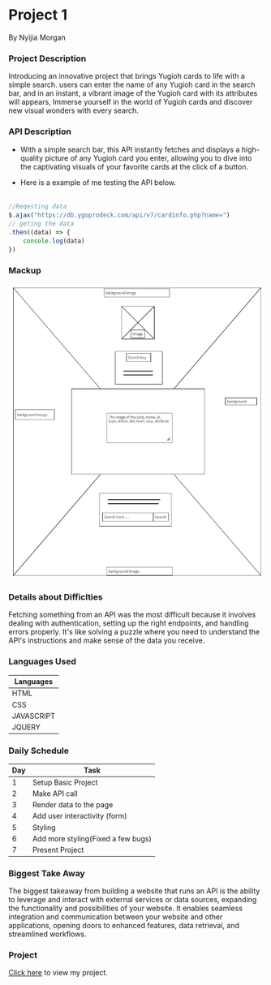 # Project 1
By Nyijia Morgan

### Project Description

Introducing an innovative project that brings Yugioh cards to life with a simple search. users can enter the name of any Yugioh card in the search bar, and in an instant, a vibrant image of the Yugioh card with its attributes will appears, Immerse yourself in the world of Yugioh cards and discover new visual wonders with every search.



### API Description 

- With a simple search bar, this API instantly fetches and displays a  high-quality picture of any Yugioh card you enter, allowing you to dive into the captivating visuals of your favorite cards at the click of a button.

- Here is a example of me testing the API below.
```js 

//Reqesting data
$.ajax("https://db.ygoprodeck.com/api/v7/cardinfo.php?name=")
// geting the data
.then((data) => {
    console.log(data)
})

```

### Mackup

![Mockup Image](./img/Screenshot%202023-06-02%20162955.png)



### Details about Difficlties

Fetching something from an API was the most difficult because it involves dealing with authentication, setting up the right endpoints, and handling errors properly. It's like solving a puzzle where you need to understand the API's instructions and make sense of the data you receive.


### Languages Used

| Languages |
|-----------|
| HTML |
| CSS |
| JAVASCRIPT |
| JQUERY |




### Daily Schedule

| Day | Task |
|-----|------|
| 1 | Setup Basic Project |
| 2 | Make API call | 
| 3 | Render data to the page |
| 4 | Add user interactivity (form) |
| 5 | Styling |
| 6 | Add more styling(Fixed a few bugs) | 
| 7 | Present Project |


### Biggest Take Away

The biggest takeaway from building a website that runs an API is the ability to leverage and interact with external services or data sources, expanding the functionality and possibilities of your website. It enables seamless integration and communication between your website and other applications, opening doors to enhanced features, data retrieval, and streamlined workflows.


### Project

[Click here](https://project1-evdj.onrender.com/) to view my project.

